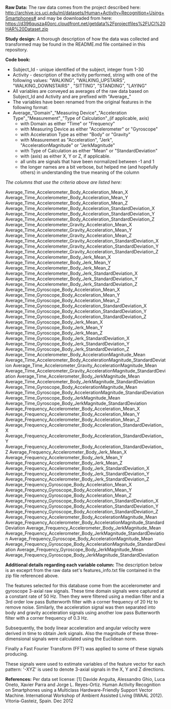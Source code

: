 __Raw Data:__
The raw data comes from the project described here:
http://archive.ics.uci.edu/ml/datasets/Human+Activity+Recognition+Using+Smartphones#
and may be downloaded from here: https://d396qusza40orc.cloudfront.net/getdata%2Fprojectfiles%2FUCI%20HAR%20Dataset.zip 

__Study design:__
A thorough description of how the data was collected and transformed may be found in the README.md file contained in this repository.

__Code book:__
* Subject_Id - unique identified of the subject, integer from 1-30
* Activity - description of the activity performed, string with one of the following values: "WALKING", "WALKING_UPSTAIRS", "WALKING_DOWNSTAIRS"
, "SITTING", "STANDING", "LAYING"
* All variables are conveyed as averages of the raw data based on Subject_Id and Activity and are prefixed with "Average\_"
* The variables have been renamed from the original features in the following format:
* Average\_"Domain"\_"Measuring Device"\_"Acceleration Type"\_"Measurement"\_"Type of Calculation"\_(if applicable, axis)
  - with Domain as either "Time" or "Frequency"
  - with Measuring Device as either "Accelerometer" or "Gyroscope"
  - with Acceleration Type as either "Body" or "Gravity"
  - with Measurement as "Acceleration", "Jerk", "AccelerationMagnitude" or "JerkMagnitude"
  - with Type of Calculation as either "Mean" or "StandardDeviation"
  - with (axis) as either X, Y or Z, if applicable.
  - all units are signals that have been normalized between -1 and 1
  - the longer names are a bit verbose, but helped me (and hopefully others) in understanding the true meaning of the column

_The columns that use the criteria above are listed here:_

Average_Time_Accelerometer_Body_Acceleration_Mean_X
Average_Time_Accelerometer_Body_Acceleration_Mean_Y
Average_Time_Accelerometer_Body_Acceleration_Mean_Z
Average_Time_Accelerometer_Body_Acceleration_StandardDeviation_X
Average_Time_Accelerometer_Body_Acceleration_StandardDeviation_Y
Average_Time_Accelerometer_Body_Acceleration_StandardDeviation_Z
Average_Time_Accelerometer_Gravity_Acceleration_Mean_X
Average_Time_Accelerometer_Gravity_Acceleration_Mean_Y
Average_Time_Accelerometer_Gravity_Acceleration_Mean_Z
Average_Time_Accelerometer_Gravity_Acceleration_StandardDeviation_X
Average_Time_Accelerometer_Gravity_Acceleration_StandardDeviation_Y
Average_Time_Accelerometer_Gravity_Acceleration_StandardDeviation_Z
Average_Time_Accelerometer_Body_Jerk_Mean_X
Average_Time_Accelerometer_Body_Jerk_Mean_Y
Average_Time_Accelerometer_Body_Jerk_Mean_Z
Average_Time_Accelerometer_Body_Jerk_StandardDeviation_X
Average_Time_Accelerometer_Body_Jerk_StandardDeviation_Y
Average_Time_Accelerometer_Body_Jerk_StandardDeviation_Z
Average_Time_Gyroscope_Body_Acceleration_Mean_X
Average_Time_Gyroscope_Body_Acceleration_Mean_Y
Average_Time_Gyroscope_Body_Acceleration_Mean_Z
Average_Time_Gyroscope_Body_Acceleration_StandardDeviation_X
Average_Time_Gyroscope_Body_Acceleration_StandardDeviation_Y
Average_Time_Gyroscope_Body_Acceleration_StandardDeviation_Z
Average_Time_Gyroscope_Body_Jerk_Mean_X
Average_Time_Gyroscope_Body_Jerk_Mean_Y
Average_Time_Gyroscope_Body_Jerk_Mean_Z
Average_Time_Gyroscope_Body_Jerk_StandardDeviation_X
Average_Time_Gyroscope_Body_Jerk_StandardDeviation_Y
Average_Time_Gyroscope_Body_Jerk_StandardDeviation_Z
Average_Time_Accelerometer_Body_AccelerationMagnitude_Mean
Average_Time_Accelerometer_Body_AccelerationMagnitude_StandardDeviation
Average_Time_Accelerometer_Gravity_AccelerationMagnitude_Mean
Average_Time_Accelerometer_Gravity_AccelerationMagnitude_StandardDeviation
Average_Time_Accelerometer_Body_JerkMagnitude_Mean
Average_Time_Accelerometer_Body_JerkMagnitude_StandardDeviation
Average_Time_Gyroscope_Body_AccelerationMagnitude_Mean
Average_Time_Gyroscope_Body_AccelerationMagnitude_StandardDeviation
Average_Time_Gyroscope_Body_JerkMagnitude_Mean
Average_Time_Gyroscope_Body_JerkMagnitude_StandardDeviation
Average_Frequency_Accelerometer_Body_Acceleration_Mean_X
Average_Frequency_Accelerometer_Body_Acceleration_Mean_Y
Average_Frequency_Accelerometer_Body_Acceleration_Mean_Z
Average_Frequency_Accelerometer_Body_Acceleration_StandardDeviation_X
Average_Frequency_Accelerometer_Body_Acceleration_StandardDeviation_Y
Average_Frequency_Accelerometer_Body_Acceleration_StandardDeviation_Z
Average_Frequency_Accelerometer_Body_Jerk_Mean_X
Average_Frequency_Accelerometer_Body_Jerk_Mean_Y
Average_Frequency_Accelerometer_Body_Jerk_Mean_Z
Average_Frequency_Accelerometer_Body_Jerk_StandardDeviation_X
Average_Frequency_Accelerometer_Body_Jerk_StandardDeviation_Y
Average_Frequency_Accelerometer_Body_Jerk_StandardDeviation_Z
Average_Frequency_Gyroscope_Body_Acceleration_Mean_X
Average_Frequency_Gyroscope_Body_Acceleration_Mean_Y
Average_Frequency_Gyroscope_Body_Acceleration_Mean_Z
Average_Frequency_Gyroscope_Body_Acceleration_StandardDeviation_X
Average_Frequency_Gyroscope_Body_Acceleration_StandardDeviation_Y
Average_Frequency_Gyroscope_Body_Acceleration_StandardDeviation_Z
Average_Frequency_Accelerometer_Body_AccelerationMagnitude_Mean
Average_Frequency_Accelerometer_Body_AccelerationMagnitude_StandardDeviation
Average_Frequency_Accelerometer_Body_JerkMagnitude_Mean
Average_Frequency_Accelerometer_Body_JerkMagnitude_StandardDeviation
Average_Frequency_Gyroscope_Body_AccelerationMagnitude_Mean
Average_Frequency_Gyroscope_Body_AccelerationMagnitude_StandardDeviation
Average_Frequency_Gyroscope_Body_JerkMagnitude_Mean
Average_Frequency_Gyroscope_Body_JerkMagnitude_StandardDeviation


__Additional details regarding each variable column:__
The description below is an exceprt from the raw data set's features_info.txt file contained in the zip file referenced above.

The features selected for this database come from the accelerometer and gyroscope 3-axial raw signals. These time domain signals were captured at a constant rate of 50 Hz. Then they were filtered using a median filter and a 3rd order low pass Butterworth filter with a corner frequency of 20 Hz to remove noise. Similarly, the acceleration signal was then separated into body and gravity acceleration signals using another low pass Butterworth filter with a corner frequency of 0.3 Hz. 

Subsequently, the body linear acceleration and angular velocity were derived in time to obtain Jerk signals. Also the magnitude of these three-dimensional signals were calculated using the Euclidean norm. 

Finally a Fast Fourier Transform (FFT) was applied to some of these signals producing. 

These signals were used to estimate variables of the feature vector for each pattern: '-XYZ' is used to denote 3-axial signals in the X, Y and Z directions.

__References:__
Per data set license:
[1] Davide Anguita, Alessandro Ghio, Luca Oneto, Xavier Parra and Jorge L. Reyes-Ortiz. Human Activity Recognition on Smartphones using a Multiclass Hardware-Friendly Support Vector Machine. International Workshop of Ambient Assisted Living (IWAAL 2012). Vitoria-Gasteiz, Spain. Dec 2012


